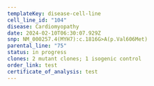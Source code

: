 ```yaml
---
templateKey: disease-cell-line
cell_line_id: "104"
disease: Cardiomyopathy
date: 2024-02-10T06:30:07.929Z
snp: NM_000257.4(MYH7):c.1816G>A(p.Val606Met)
parental_line: "75"
status: in progress
clones: 2 mutant clones; 1 isogenic control
order_link: test
certificate_of_analysis: test
---
```

